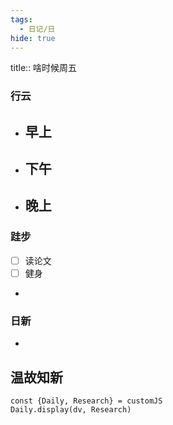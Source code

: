 ```yaml
---
tags:
  - 日记/日
hide: true
---
```

title:: 啥时候周五
### 行云
- 早上
	- 
- 下午
	- 
- 晚上
	- 

### 跬步
- [ ] 读论文
- [ ] 健身
- 

### 日新
- 

## 温故知新
```dataviewjs
const {Daily, Research} = customJS
Daily.display(dv, Research)
```
